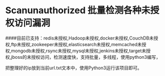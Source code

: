 # Scanunauthorized 批量检测各种未授权访问漏洞
####目前已支持：redis未授权,Hadoop未授权,docker未授权,CouchDB未授权,ftp未授权,zookeeper未授权,elasticsearch未授权,memcached未授权,mongodb未授权,rsync未授权,mysql未授权,jenkins未授权,target未授权,jboss的未授权访问，检测速度快，支持批量，多线程，使用python3编写，

把整理好的ip放到当前url.txt文本中，使用Python3运行该项目即可。

